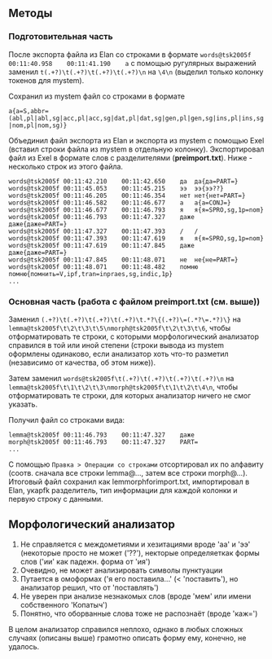 ## Методы
### Подготовительная часть
После экспорта файла из Elan со строками в формате `words@tsk2005f	00:11:40.958	00:11:41.190	а` с помощью ругулярных выражений заменил `t(.+?)\t(.+?)\t(.+?)\t(.+?)\n` на `\4\n` (выделил только колонку токенов для mystem).

Сохранил из mystem файл со строками в формате

`а{а=S,abbr=(abl,pl|abl,sg|acc,pl|acc,sg|dat,pl|dat,sg|gen,pl|gen,sg|ins,pl|ins,sg|nom,pl|nom,sg)}`  

Объединил файл экспорта из Elan и экспорта из mystem с помощью Exel (вставил строки файла из mystem в отдельную колонку). Экспортировал файл из Exel в формате слов с разделителями (**preimport.txt**). Ниже - несколько строк из этого файла. 

`words@tsk2005f	00:11:42.210	00:11:42.650	да	да{да=PART=}`  
`words@tsk2005f	00:11:45.053	00:11:45.215	ээ	ээ{ээ??}`  
`words@tsk2005f	00:11:46.205	00:11:46.354	нет	нет{нет=PART=}`  
`words@tsk2005f	00:11:46.582	00:11:46.677	а	а{а=CONJ=}`  
`words@tsk2005f	00:11:46.677	00:11:46.793	я	я{я=SPRO,sg,1p=nom}`  
`words@tsk2005f	00:11:46.793	00:11:47.327	даже	даже{даже=PART=}`  
`words@tsk2005f	00:11:47.327	00:11:47.393	/	/`  
`words@tsk2005f	00:11:47.393	00:11:47.619	я	я{я=SPRO,sg,1p=nom}`  
`words@tsk2005f	00:11:47.619	00:11:47.845	даже	даже{даже=PART=}`  
`words@tsk2005f	00:11:47.845	00:11:48.071	не	не{не=PART=}`  
`words@tsk2005f	00:11:48.071	00:11:48.482	помню	помню{помнить=V,ipf,tran=inpraes,sg,indic,1p}`  
`...`

### Основная часть (работа с файлом preimport.txt (см. выше))

Заменил `(.+?)\t(.+?)\t(.+?)\t(.+?)\t.*?\{(.+?)\=(.*?\=.*?)\}` на `lemma@tsk2005f\t\2\t\3\t\5\nmorph@tsk2005f\t\2\t\3\t\6`, чтобы отформатировать те строки, с которыми морфологический анализатор справился в той или иной степени (строки вывода из mystem оформлены одинаково, если анализатор хоть что-то разметил (независимо от качества, об этом ниже)).

Затем заменил `words@tsk2005f\t(.+?)\t(.+?)\t(.+?)\t(.+?)\n` на `lemma@tsk2005f\t\1\t\2\t\3\nmorph@tsk2005f\t\1\t\2\t\4\n`, чтобы отформатировать те строки, для которых анализатор ничего не смог указать.

Получил файл со строками вида:

`lemma@tsk2005f	00:11:46.793	00:11:47.327	даже`  
`morph@tsk2005f	00:11:46.793	00:11:47.327	PART=`  
`...`

С помощью `Правка > Операции со строками` отсортировал их по алфавиту (соотв. сначала все строки lemma@..., затем все строки morph@...). Итоговый файл сохранил как lemmorphforimport.txt, импортировал в Elan, укаpfk разделитель, тип информации для каждой колонки и первую строку с данными. 

## Морфологический анализатор

1. Не справляется с междометиями и хезитациями вроде 'аа' и 'ээ' (некоторые просто не может ('??'), некторые определяеткак формы слов ('ии' как падежн. форма от 'ия')
2. Очевидно, не может анализировать символы пунктуации
3. Путается в омоформах ('я его поставила...' (< 'поставить'), но анализатор решил, что от 'поставлять')
4. Не уверен при анализе незнакомых слов (вроде 'мем' или имени собственного 'Копатыч')
5. Понятно, что оборванные слова тоже не распознаёт (вроде 'каж=')

В целом анализатор справился неплохо, однако в любых сложных случаях (описаны выше) грамотно описать форму ему, конечно, не удалось. 
